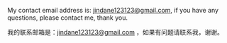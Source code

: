 My contact email address is: jindane123123@gmail.com, if you have any questions, please contact me, thank you.

我的联系邮箱是：jindane123123@gmail.com ，如果有问题请联系我，谢谢。
